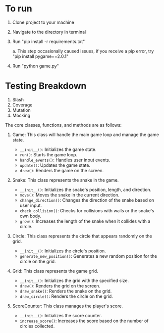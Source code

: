 # To run
1. Clone project to your machine
2. Navigate to the directory in terminal
3. Run "pip install -r requirements.txt"
   
   a. This step occasionally caused issues, if you receive a pip error, try
      "pip install pygame==2.0.1"
5. Run "python game.py"


# Testing Breakdown
1. Slash
2. Coverage
3. Mutation
4. Mocking

The core classes, functions, and methods are as follows:

1. Game: This class will handle the main game loop and manage the game state.
   - `__init__()`: Initializes the game state.
   - `run()`: Starts the game loop.
   - `handle_events()`: Handles user input events.
   - `update()`: Updates the game state.
   - `draw()`: Renders the game on the screen.

2. Snake: This class represents the snake in the game.
   - `__init__()`: Initializes the snake's position, length, and direction.
   - `move()`: Moves the snake in the current direction.
   - `change_direction()`: Changes the direction of the snake based on user input.
   - `check_collision()`: Checks for collisions with walls or the snake's own body.
   - `grow()`: Increases the length of the snake when it collides with a circle.

3. Circle: This class represents the circle that appears randomly on the grid.
   - `__init__()`: Initializes the circle's position.
   - `generate_new_position()`: Generates a new random position for the circle on the grid.

4. Grid: This class represents the game grid.
   - `__init__()`: Initializes the grid with the specified size.
   - `draw()`: Renders the grid on the screen.
   - `draw_snake()`: Renders the snake on the grid.
   - `draw_circle()`: Renders the circle on the grid.

5. ScoreCounter: This class manages the player's score.
   - `__init__()`: Initializes the score counter.
   - `increase_score()`: Increases the score based on the number of circles collected.
